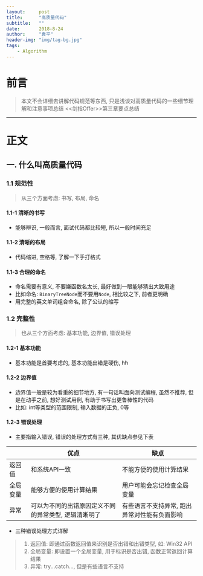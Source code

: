 ```yaml
---
layout:     post
title:      "高质量代码"
subtitle:   ""
date:       2018-8-24 
author:     "袁平"
header-img: "img/tag-bg.jpg"
tags:
    - Algorithm
---
```


# 前言
> 本文不会详细去讲解代码规范等东西, 只是浅谈对高质量代码的一些细节理解和注意事项总结
> <<剑指Offer>>第三章要点总结

---

# 正文

## 一. 什么叫高质量代码

### 1.1 规范性
> 从三个方面考虑: 书写, 布局, 命名

#### 1.1-1 清晰的书写
* 能够辨识, 一般而言, 面试代码都比较短, 所以一般时间充足

#### 1.1-2 清晰的布局
* 代码缩进, 空格等, 了解一下手打格式

#### 1.1-3 合理的命名
* 命名需要有意义, 不要嫌函数名太长, 最好做到一眼能够猜出大致用途
* 比如命名: `BinaryTreeNode`而不要用`Node`, 相比较之下, 前者更明确
* 用完整的英文单词组合命名, 除了公认的缩写

### 1.2 完整性
> 也从三个方面考虑: 基本功能, 边界值, 错误处理

#### 1.2-1 基本功能
* 基本功能是首要考虑的, 基本功能出错是硬伤, hh

#### 1.2-2 边界值
* 边界值一般是较为看重的细节地方, 有一句话叫面向测试编程, 虽然不推荐, 但是在动手之前, 想好测试用例, 有助于书写出更鲁棒性的代码
* 比如: int等类型的范围限制, 输入数据的正负, 0等

#### 1.2-3 错误处理
* 主要指输入错误, 错误的处理方式有三种, 其优缺点参见下表

| | 优点 | 缺点|
-- | ------ | ----- |
| 返回值 | 和系统API一致 | 不能方便的使用计算结果 |
| 全局变量 | 能够方便的使用计算结果 | 用户可能会忘记检查全局变量 |
| 异常 | 可以为不同的出错原因定义不同的异常类型, 逻辑清晰明了 | 有些语言不支持异常, 跑出异常对性能有负面影响 |

* 三种错误处理方式详解
> 1. 返回值: 即通过函数返回值来识别是否出错和出错类型, 如: Win32 API
> 2. 全局变量: 即设置一个全局变量, 用于标识是否出错, 函数正常返回计算结果
> 3. 异常: try...catch..., 但是有些语言不支持


